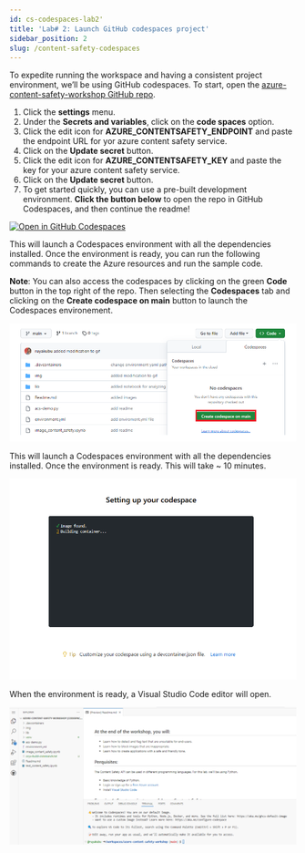 ```yaml
---
id: cs-codespaces-lab2'
title: 'Lab# 2: Launch GitHub codespaces project'
sidebar_position: 2
slug: /content-safety-codespaces
---
```


To expedite running the workspace and having a consistent project environment, we’ll be using GitHub codespaces.
To start, open the [azure-content-safety-workshop GitHub repo](https://github.com/Azure-Samples/rai-content-safety-workshop).

1.  Click the **settings** menu.
2.  Under the **Secrets and variables**, click on the **code spaces** option.
3.  Click the edit icon for **AZURE_CONTENTSAFETY_ENDPOINT** and paste the endpoint URL for yor azure content safety service.
4.  Click on the **Update secret** button.
5.  Click the edit icon for **AZURE_CONTENTSAFETY_KEY** and paste the key for your azure content safety service.
6.  Click on the **Update secret** button.
7.  To get started quickly, you can use a pre-built development environment. **Click the button below** to open the repo in GitHub Codespaces, and then continue the readme!

[![Open in GitHub Codespaces](https://github.com/codespaces/badge.svg)](https://codespaces.new/Azure-Samples/rai-content-safety-workshop?quickstart=1)  

This will launch a Codespaces environment with all the dependencies installed.  Once the environment is ready, you can run the following commands to create the Azure resources and run the sample code.

**Note**: You can also access the codespaces by clicking on the green **Code** button in the top right of the repo.  Then selecting the **Codespaces** tab and clicking on the **Create codespace on main** button to launch the Codespaces environement.

![](/img/tutorial/cs-codespaces-tab.png)

This will launch a Codespaces environment with all the dependencies installed.  Once the environment is ready. This will take ~ 10 minutes.  

![](/img/tutorial/github-load-codespaces.png)

When the environment is ready, a Visual Studio Code editor will open.

![](/img/tutorial/cs-vsc-codespaces-cmd.png)



